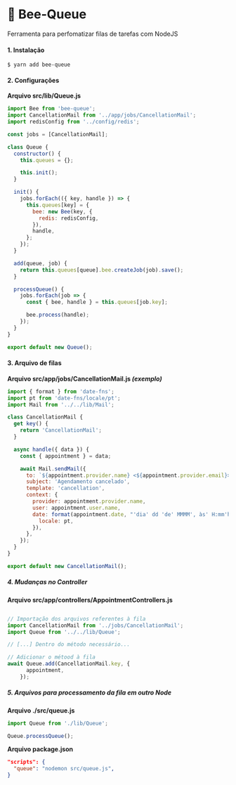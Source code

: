 # :bee: Bee-Queue
Ferramenta para perfomatizar filas de tarefas com NodeJS


#### 1. Instalação
`$ yarn add bee-queue`

#### 2. Configurações

**Arquivo src/lib/Queue.js**

```js
import Bee from 'bee-queue';
import CancellationMail from '../app/jobs/CancellationMail';
import redisConfig from '../config/redis';

const jobs = [CancellationMail];

class Queue {
  constructor() {
    this.queues = {};

    this.init();
  }

  init() {
    jobs.forEach(({ key, handle }) => {
      this.queues[key] = {
        bee: new Bee(key, {
          redis: redisConfig,
        }),
        handle,
      };
    });
  }

  add(queue, job) {
    return this.queues[queue].bee.createJob(job).save();
  }

  processQueue() {
    jobs.forEach(job => {
      const { bee, handle } = this.queues[job.key];

      bee.process(handle);
    });
  }
}

export default new Queue();
```

#### 3. Arquivo de filas

**Arquivo src/app/jobs/CancellationMail.js *(exemplo)***

```js
import { format } from 'date-fns';
import pt from 'date-fns/locale/pt';
import Mail from '../../lib/Mail';

class CancellationMail {
  get key() {
    return 'CancellationMail';
  }

  async handle({ data }) {
    const { appointment } = data;

    await Mail.sendMail({
      to: `${appointment.provider.name} <${appointment.provider.email}>`,           // Conteúdo
      subject: 'Agendamento cancelado',                                             // transferido
      template: 'cancellation',                                                     // do controller
      context: {                                                                    // AppointmentController.js
        provider: appointment.provider.name,                                        //
        user: appointment.user.name,                                                // Aqui será tratado
        date: format(appointment.date, "'dia' dd 'de' MMMM', às' H:mm'h'", {        // a fila para envio de
          locale: pt,                                                               // e-mail referente a
        }),                                                                         // um cancelamento.
      },                                                                            //
    });                                                                             //
  }
}

export default new CancellationMail();

```

##### 4. Mudanças no Controller

**Arquivo src/app/controllers/AppointmentControllers.js**

```js

// Importação dos arquivos referentes à fila
import CancellationMail from '../jobs/CancellationMail';
import Queue from '../../lib/Queue';

// [...] Dentro do método necessário...

// Adicionar o métood à fila
await Queue.add(CancellationMail.key, {
      appointment,
    });
```

##### 5. Arquivos para processamento da fila em outro Node

**Arquivo ./src/queue.js**

```js
import Queue from './lib/Queue';

Queue.processQueue();
```

**Arquivo package.json**

```json
"scripts": {
  "queue": "nodemon src/queue.js",
}
```